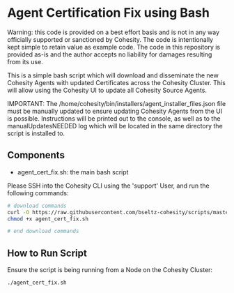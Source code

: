 # Agent Certification Fix using Bash

Warning: this code is provided on a best effort basis and is not in any way officially supported or sanctioned by Cohesity. The code is intentionally kept simple to retain value as example code. The code in this repository is provided as-is and the author accepts no liability for damages resulting from its use.

This is a simple bash script which will download and disseminate the new Cohesity Agents with updated Certificates across the Cohesity Cluster. This will allow using the Cohesity UI to update all Cohesity Source Agents.

IMPORTANT: The /home/cohesity/bin/installers/agent_installer_files.json file must be manually updated to ensure updating Cohesity Agents from the UI is possible. Instructions will be printed out to the console, as well as to the manualUpdatesNEEDED log which will be located in the same directory the script is installed to.

## Components

* agent_cert_fix.sh: the main bash script 

Please SSH into the Cohesity CLI using the 'support' User, and run the following commands: 

```bash
# download commands
curl -O https://raw.githubusercontent.com/bseltz-cohesity/scripts/master/python/agentCertificateCheck/agentCertificateCheck.py
chmod +x agent_cert_fix.sh

# end download commands
```
## How to Run Script

Ensure the script is being running from a Node on the Cohesity Cluster:

```bash
./agent_cert_fix.sh
```